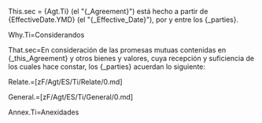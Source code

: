 This.sec = {Agt.Ti} (el "{_Agreement}") está hecho a partir de {EffectiveDate.YMD} (el "{_Effective_Date}"), por y entre los {_parties}.

Why.Ti=Considerandos

That.sec=En consideración de las promesas mutuas contenidas en {_this_Agreement} y otros bienes y valores, cuya recepción y suficiencia de los cuales hace constar, los {_parties} acuerdan lo siguiente:

Relate.=[zF/Agt/ES/Ti/Relate/0.md]

General.=[zF/Agt/ES/Ti/General/0.md]

Annex.Ti=Anexidades